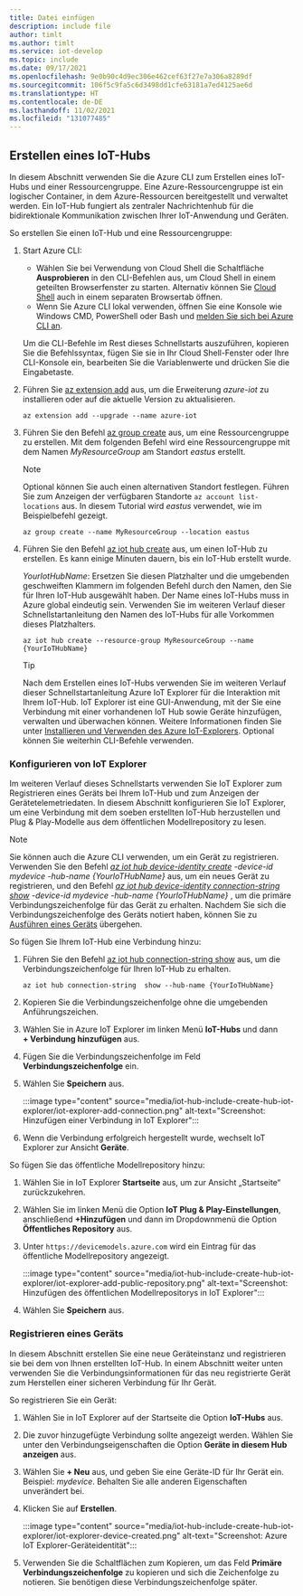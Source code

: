 ```yaml
---
title: Datei einfügen
description: include file
author: timlt
ms.author: timlt
ms.service: iot-develop
ms.topic: include
ms.date: 09/17/2021
ms.openlocfilehash: 9e0b90c4d9ec306e462cef63f27e7a306a8289df
ms.sourcegitcommit: 106f5c9fa5c6d3498dd1cfe63181a7ed4125ae6d
ms.translationtype: HT
ms.contentlocale: de-DE
ms.lasthandoff: 11/02/2021
ms.locfileid: "131077485"
---
```

## <a name="create-an-iot-hub"></a>Erstellen eines IoT-Hubs
In diesem Abschnitt verwenden Sie die Azure CLI zum Erstellen eines IoT-Hubs und einer Ressourcengruppe.  Eine Azure-Ressourcengruppe ist ein logischer Container, in dem Azure-Ressourcen bereitgestellt und verwaltet werden. Ein IoT-Hub fungiert als zentraler Nachrichtenhub für die bidirektionale Kommunikation zwischen Ihrer IoT-Anwendung und Geräten.

So erstellen Sie einen IoT-Hub und eine Ressourcengruppe:

1. Start Azure CLI: 
    - Wählen Sie bei Verwendung von Cloud Shell die Schaltfläche **Ausprobieren** in den CLI-Befehlen aus, um Cloud Shell in einem geteilten Browserfenster zu starten. Alternativ können Sie [Cloud Shell](https://shell.azure.com/bash) auch in einem separaten Browsertab öffnen.
    - Wenn Sie Azure CLI lokal verwenden, öffnen Sie eine Konsole wie Windows CMD, PowerShell oder Bash und [melden Sie sich bei Azure CLI an](/cli/azure/authenticate-azure-cli).
    
    Um die CLI-Befehle im Rest dieses Schnellstarts auszuführen, kopieren Sie die Befehlssyntax, fügen Sie sie in Ihr Cloud Shell-Fenster oder Ihre CLI-Konsole ein, bearbeiten Sie die Variablenwerte und drücken Sie die Eingabetaste.

1. Führen Sie [az extension add](/cli/azure/extension#az_extension_add) aus, um die Erweiterung *azure-iot* zu installieren oder auf die aktuelle Version zu aktualisieren.

    ```azurecli-interactive
    az extension add --upgrade --name azure-iot
    ```

1. Führen Sie den Befehl [az group create](/cli/azure/group#az_group_create) aus, um eine Ressourcengruppe zu erstellen. Mit dem folgenden Befehl wird eine Ressourcengruppe mit dem Namen *MyResourceGroup* am Standort *eastus* erstellt. 
    >[!NOTE]
    > Optional können Sie auch einen alternativen Standort festlegen. Führen Sie zum Anzeigen der verfügbaren Standorte `az account list-locations` aus. In diesem Tutorial wird *eastus* verwendet, wie im Beispielbefehl gezeigt. 

    ```azurecli-interactive
    az group create --name MyResourceGroup --location eastus
    ```

1. Führen Sie den Befehl [az iot hub create](/cli/azure/iot/hub#az_iot_hub_create) aus, um einen IoT-Hub zu erstellen. Es kann einige Minuten dauern, bis ein IoT-Hub erstellt wurde. 

    *YourIotHubName*: Ersetzen Sie diesen Platzhalter und die umgebenden geschweiften Klammern im folgenden Befehl durch den Namen, den Sie für Ihren IoT-Hub ausgewählt haben. Der Name eines IoT-Hubs muss in Azure global eindeutig sein. Verwenden Sie im weiteren Verlauf dieser Schnellstartanleitung den Namen des IoT-Hubs für alle Vorkommen dieses Platzhalters.

    ```azurecli
    az iot hub create --resource-group MyResourceGroup --name {YourIoTHubName}
    ```
    > [!TIP]
    > Nach dem Erstellen eines IoT-Hubs verwenden Sie im weiteren Verlauf dieser Schnellstartanleitung Azure IoT Explorer für die Interaktion mit Ihrem IoT-Hub. IoT Explorer ist eine GUI-Anwendung, mit der Sie eine Verbindung mit einer vorhandenen IoT Hub sowie Geräte hinzufügen, verwalten und überwachen können. Weitere Informationen finden Sie unter [Installieren und Verwenden des Azure IoT-Explorers](../articles/iot-fundamentals/howto-use-iot-explorer.md). Optional können Sie weiterhin CLI-Befehle verwenden.

### <a name="configure-iot-explorer"></a>Konfigurieren von IoT Explorer

Im weiteren Verlauf dieses Schnellstarts verwenden Sie IoT Explorer zum Registrieren eines Geräts bei Ihrem IoT-Hub und zum Anzeigen der Gerätetelemetriedaten. In diesem Abschnitt konfigurieren Sie IoT Explorer, um eine Verbindung mit dem soeben erstellten IoT-Hub herzustellen und Plug & Play-Modelle aus dem öffentlichen Modellrepository zu lesen. 

> [!NOTE]
> Sie können auch die Azure CLI verwenden, um ein Gerät zu registrieren. Verwenden Sie den Befehl *[az iot hub device-identity create](/cli/azure/iot/hub/device-identity#az_iot_hub_device_identity_create) -device-id mydevice -hub-name {YourloTHubName}* aus, um ein neues Gerät zu registrieren, und den Befehl *[ az iot hub device-identity connection-string show](/cli/azure/iot/hub/device-identity/connection-string#az_iot_hub_device_identity_connection_string_show) -device-id mydevice -hub-name {YourloTHubName}* , um die primäre Verbindungszeichenfolge für das Gerät zu erhalten. Nachdem Sie sich die Verbindungszeichenfolge des Geräts notiert haben, können Sie zu [Ausführen eines Geräts](#run-a-device) übergehen.

So fügen Sie Ihrem IoT-Hub eine Verbindung hinzu:

1. Führen Sie den Befehl [az iot hub connection-string show](/cli/azure/iot/hub/connection-string#az_iot_hub_connection_string_show) aus, um die Verbindungszeichenfolge für Ihren loT-Hub zu erhalten.

    ```azurecli
    az iot hub connection-string  show --hub-name {YourIoTHubName}
    ```

1. Kopieren Sie die Verbindungszeichenfolge ohne die umgebenden Anführungszeichen.
1. Wählen Sie in Azure IoT Explorer im linken Menü **IoT-Hubs** und dann **+ Verbindung hinzufügen** aus.
1. Fügen Sie die Verbindungszeichenfolge im Feld **Verbindungszeichenfolge** ein.
1. Wählen Sie **Speichern** aus.

    :::image type="content" source="media/iot-hub-include-create-hub-iot-explorer/iot-explorer-add-connection.png" alt-text="Screenshot: Hinzufügen einer Verbindung in IoT Explorer":::

1. Wenn die Verbindung erfolgreich hergestellt wurde, wechselt IoT Explorer zur Ansicht **Geräte**.

So fügen Sie das öffentliche Modellrepository hinzu:

1. Wählen Sie in IoT Explorer **Startseite** aus, um zur Ansicht „Startseite“ zurückzukehren.
1. Wählen Sie im linken Menü die Option **IoT Plug & Play-Einstellungen**, anschließend **+Hinzufügen** und dann im Dropdownmenü die Option **Öffentliches Repository** aus.
1. Unter `https://devicemodels.azure.com` wird ein Eintrag für das öffentliche Modellrepository angezeigt.

    :::image type="content" source="media/iot-hub-include-create-hub-iot-explorer/iot-explorer-add-public-repository.png" alt-text="Screenshot: Hinzufügen des öffentlichen Modellrepositorys in IoT Explorer":::

1. Wählen Sie **Speichern** aus.

### <a name="register-a-device"></a>Registrieren eines Geräts

In diesem Abschnitt erstellen Sie eine neue Geräteinstanz und registrieren sie bei dem von Ihnen erstellten IoT-Hub. In einem Abschnitt weiter unten verwenden Sie die Verbindungsinformationen für das neu registrierte Gerät zum Herstellen einer sicheren Verbindung für Ihr Gerät.

So registrieren Sie ein Gerät:

1. Wählen Sie in IoT Explorer auf der Startseite die Option **IoT-Hubs** aus.
1. Die zuvor hinzugefügte Verbindung sollte angezeigt werden. Wählen Sie unter den Verbindungseigenschaften die Option **Geräte in diesem Hub anzeigen** aus.
1. Wählen Sie **+ Neu** aus, und geben Sie eine Geräte-ID für Ihr Gerät ein. Beispiel: *mydevice*. Behalten Sie alle anderen Eigenschaften unverändert bei.
1. Klicken Sie auf **Erstellen**.

    :::image type="content" source="media/iot-hub-include-create-hub-iot-explorer/iot-explorer-device-created.png" alt-text="Screenshot: Azure IoT Explorer-Geräteidentität":::

1. Verwenden Sie die Schaltflächen zum Kopieren, um das Feld **Primäre Verbindungszeichenfolge** zu kopieren und sich die Zeichenfolge zu notieren. Sie benötigen diese Verbindungszeichenfolge später.
